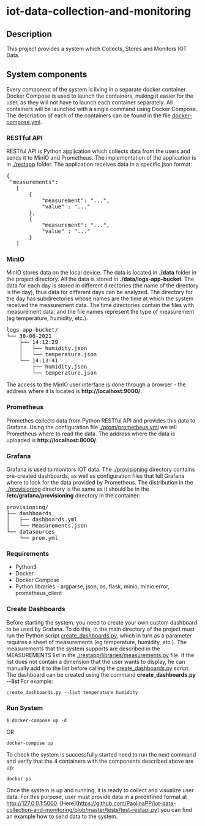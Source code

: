 # iot-data-collection-and-monitoring

## Description
This project provides a system which Collects, Stores and Monitors IOT Data.

## System components
Every component of the system is living in a separate docker container. Docker Compose is used to launch the containers, making it easier for the user, as they will not have to launch each container separately. All containers will be launched with a single command using Docker Compose. The description of each of the containers can be found in the file [docker-compose.yml](https://github.com/PaolinaPP/iot-data-collection-and-monitoring/blob/master/docker-compose.yml).

### RESTful API
RESTful API is Python application which collects data from the users and sends it to MinIO and Prometheus. The implementation of the application is in [./restapp](https://github.com/PaolinaPP/iot-data-collection-and-monitoring/tree/master/restapp) folder. The application receives data in a specific json format:
<pre>
{ 
 "measurements": 
   [
       {
           "measurement": "...",
           "value" : "..."
       },
       {
           "measurement": "...",
           "value" : "..."
       }
   ]
</pre>

### MinIO
MinIO stores data on the local device. The data is located in **./data** folder in the project directory. All the data is stored in **./data/logs-app-bucket**. The data for each day is stored in different directories (the name of the directory is the day), thus data for different days can be analyzed. The directory for the day has subdirectories whose names are the time at which the system received the measurement data. The time directories contain the files with measurement data, and the file names represent the type of measurement (eg temperature, humidity, etc.).
<pre>
logs-app-bucket/
└── 30-06-2021
    ├── 14:12:29
    │   ├── humidity.json
    │   └── temperature.json
    └── 14:13:41
        ├── humidity.json	 
        └── temperature.json
</pre>
The access to the MinIO user interface is done through a browser - the address where it is located is **http://localhost:9000/**.

### Prometheus
Promethes collects data from Python RESTful API and provides this data to Grafana. Using the configuration file [./prom/prometheus.yml](https://github.com/PaolinaPP/iot-data-collection-and-monitoring/blob/master/prom/prometheus.yml) we tell Prometheus where to read the data. The address where the data is uploaded is **http://localhost:8000/**.

### Grafana
Grafana is used to monitors IOT data. The [./provisioning](https://github.com/PaolinaPP/iot-data-collection-and-monitoring/tree/master/provisioning) directory contains pre-created dashboards, as well as configuration files that tell Grafana where to look for the data provided by Prometheus. The distribution in the [./provisioning](https://github.com/PaolinaPP/iot-data-collection-and-monitoring/tree/master/provisioning) directory is the same as it should be in the **/etc/grafana/provisioning** directory in the container:
<pre>
provisioning/ 
├── dashboards 
│   ├── dashboards.yml 
│   └── Measurements.json 
└── datasources 
    └── prom.yml 
</pre>

### Requirements
- Python3
- Docker
- Docker Compose
- Python libraries - argparse, json, os, flask, minio, minio.error, prometheus_client

### Create Dashboards
Before starting the system, you need to create your own custom dashboard to be used by Grafana. To do this, in the main directory of the project must run the Python script [create_dashboards.py](https://github.com/PaolinaPP/iot-data-collection-and-monitoring/blob/master/create_dashboards.py), which in turn as a parameter requires a sheet of measurements (eg temperature, humidity, etc.). The measurements that the system supports are described in the MEASUREMENTS list in the [./restapp/libraries/measurements.py](https://github.com/PaolinaPP/iot-data-collection-and-monitoring/blob/master/restapp/libraries/measurements.py) file. If the list does not contain a dimension that the user wants to display, he can manually add it to the list before calling the [create_dashboards.py](https://github.com/PaolinaPP/iot-data-collection-and-monitoring/blob/master/create_dashboards.py) script.
The dashboard can be created using the command **create_dashboards.py --list <list-of-measurements-separated-by-space>**
For example:
```
create_dashboards.py --list temperature humidity
```

### Run System
```
$ docker-compose up -d
```
OR
```
docker-compose up
```
To check the system is successfully started need to run the next command and verify that the 4 containers with the  components described above are up:
```
docker ps
```
Once the system is up and running, it is ready to collect and visualize user data. For this purpose, user must provide data in a predefined format at http://127.0.0.1:5000. \[Here](https://github.com/PaolinaPP/iot-data-collection-and-monitoring/blob/master/tests/test-restapi.py) you can find an example how to send data to the system.
